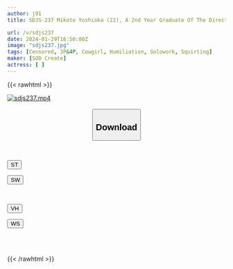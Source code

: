 ```yaml
---
author: j91
title: SDJS-237 Mikoto Yoshioka (22), A 2nd Year Graduate Of The Directing Department, Overcomes Her Shyness Even Though Her Face Turns Bright Red During Naked Work! During The Ad Work On The Location Day, I Unexpectedly Received A Business Order And Immediately Fucked 3 Times! [Nuku With Overwhelming 4k Video! ]

url: /v/sdjs237
date: 2024-01-29T16:50:00Z
image: "sdjs237.jpg"
tags: [Censored, 3P&4P, Cowgirl, Humiliation, Solowork, Squirting]
maker: [SOD Create]
actress: [ ]
---
```



{{< rawhtml >}}

<div class="video" data-videoid="Zx43MBOWLatyGz">
    <a href="javascript:;">
        <img src="/v/sdjs237/sdjs237.jpg" width="WIDTH" height="HEIGHT" alt="sdjs237.mp4" loading="lazy">
    </a>
</div>

<script type="text/javascript" src="https://j91.asia/asset/on-demand-st.js"></script>

<br>
  <link rel="stylesheet" href="https://j91.asia/asset/bs5.css">
  
  <center>
  <button class="btn btn-primary" type="button" data-bs-toggle="collapse" data-bs-target=".multi-collapse" aria-expanded="false" aria-controls="multiCollapseExample1 multiCollapseExample2"><h2>Download</h2></button></center>
</p>
<div class="row">
  <div class="col">
    <div class="collapse multi-collapse" id="multiCollapseExample1">
      <div class="card card-body">
	      	      <br>
<div class="buttons">  
<p><a href="https://streamtape.to/v/Zx43MBOWLatyGz" target="_blank"><button class="btn-hover color-3"><i class="fa fa-download"></i> ST</button></a></p>
<p><a href="https://flaswish.com/zq0hs97ina17" target="_blank"><button class="btn-hover color-2"><i class="fa fa-download"></i> SW</button></a></p></div>
    </div>
  </div>
</div>
  <div class="col">
    <div class="collapse multi-collapse" id="multiCollapseExample2">
      <div class="card card-body">
	      <br>
<div class="buttons">
<p><a href="https://vidhidepro.com/f/5cz7uj1ogxlt" target="_blank"><button class="btn-hover color-9"><i class="fa fa-download"></i> VH</button></a></p>
<p><a href="javascript:;"><button class="btn-hover color-8"><i class="fa fa-download"></i> WS</button></a></p></div>
<br><br>
      </div>
    </div>
  </div>
</div>

{{< /rawhtml >}}